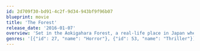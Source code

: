 ```yaml
---
id: 2d709f30-bd91-4c2f-9d34-943bf9f96b07
blueprint: movie
title: 'The Forest'
release_date: '2016-01-07'
overview: 'Set in the Aokigahara Forest, a real-life place in Japan where people go to end their lives. Against this backdrop, a young American woman comes in search of her twin sister, who has mysteriously disappeared.'
genres: '[{"id": 27, "name": "Horror"}, {"id": 53, "name": "Thriller"}]'
---
```

